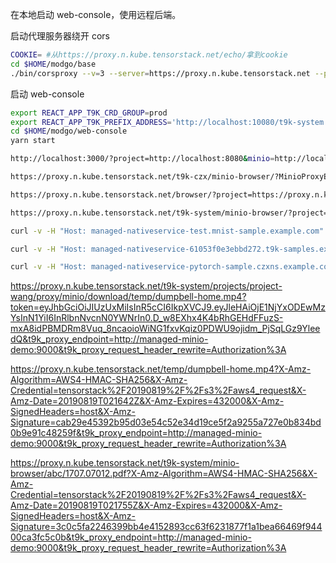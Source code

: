 在本地启动 web-console，使用远程后端。

启动代理服务器绕开 cors

```bash
COOKIE= #从https://proxy.n.kube.tensorstack.net/echo/拿到cookie
cd $HOME/modgo/base
./bin/corsproxy --v=3 --server=https://proxy.n.kube.tensorstack.net --port=10080 --cookie="$COOKIE"
```

启动 web-console

```bash
export REACT_APP_T9K_CRD_GROUP=prod
export REACT_APP_T9K_PREFIX_ADDRESS='http://localhost:10080/t9k-system'
cd $HOME/modgo/web-console
yarn start
```

```bash
http://localhost:3000/?project=http://localhost:8080&minio=http://localhost:9000
```

```bash
https://proxy.n.kube.tensorstack.net/t9k-czx/minio-browser/?MinioProxyEndpoint=https://proxy.n.kube.tensorstack.net/t9k-czx/projects/czxs/proxy&MinioServerEndpoint=http://managed-minio-sample:9000
```

```bash
https://proxy.n.kube.tensorstack.net/browser/?project=https://proxy.n.kube.tensorstack.net/browserproxy&minio=http://minio:9000
```

```bash
https://proxy.n.kube.tensorstack.net/t9k-system/minio-browser/?project=project-wang&minio=demo
```

```bash
curl -v -H "Host: managed-nativeservice-test.mnist-sample.example.com" http://n04:31380/v1/models/test:predict -d $INPUT_PATH
```

```bash
curl -v -H "Host: managed-nativeservice-61053f0e3ebbd272.t9k-samples.example.com" http://n04:31380/v1/models/normal
```

```bash
curl -v -H "Host: managed-nativeservice-pytorch-sample.czxns.example.com" http://n04:31380/v1/models/pytorch-sample
```

https://proxy.n.kube.tensorstack.net/t9k-system/projects/project-wang/proxy/minio/download/temp/dumpbell-home.mp4?token=eyJhbGciOiJIUzUxMiIsInR5cCI6IkpXVCJ9.eyJleHAiOjE1NjYxODEwMzYsInN1YiI6InRlbnNvcnN0YWNrIn0.D_w8EXhx4K4bRhGEHdFFuzS-mxA8idPBMDRm8Vuq_8ncaoioWiNG1fxvKqiz0PDWU9ojidm_PjSqLGz9YleedQ&t9k_proxy_endpoint=http://managed-minio-demo:9000&t9k_proxy_request_header_rewrite=Authorization%3A

https://proxy.n.kube.tensorstack.net/temp/dumpbell-home.mp4?X-Amz-Algorithm=AWS4-HMAC-SHA256&X-Amz-Credential=tensorstack%2F20190819%2F%2Fs3%2Faws4_request&X-Amz-Date=20190819T021642Z&X-Amz-Expires=432000&X-Amz-SignedHeaders=host&X-Amz-Signature=cab29e45392b95d03e54c52e34d19ce5f2a9255a727e0b834bd0b9e91c48259f&t9k_proxy_endpoint=http://managed-minio-demo:9000&t9k_proxy_request_header_rewrite=Authorization%3A

https://proxy.n.kube.tensorstack.net/t9k-system/minio-browser/abc/1707.07012.pdf?X-Amz-Algorithm=AWS4-HMAC-SHA256&X-Amz-Credential=tensorstack%2F20190819%2F%2Fs3%2Faws4_request&X-Amz-Date=20190819T021755Z&X-Amz-Expires=432000&X-Amz-SignedHeaders=host&X-Amz-Signature=3c0c5fa2246399bb4e4152893cc63f6231877f1a1bea66469f94400ca3fc5c0b&t9k_proxy_endpoint=http://managed-minio-demo:9000&t9k_proxy_request_header_rewrite=Authorization%3A

